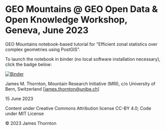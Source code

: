 # GEO Mountains @ GEO Open Data & Open Knowledge Workshop, Geneva, June 2023
GEO Mountains notebook-based tutorial for "Efficient zonal statistics over complex geometries using PostGIS".

To launch the notebook in binder (no local software installation necessary), click the badge below:

[![Binder](https://mybinder.org/badge_logo.svg)](https://mybinder.org/v2/gh/geomountains/GEO_ODOK_Tutorial_2023/HEAD?labpath=GEO_Mountains_Tutorial.ipynb)

James M. Thornton, Mountain Research Initiative (MRI), c/o University of Bern, Switzerland
[james.thornton@unibe.ch]

15 June 2023

Content under Creative Commons Attribution license CC-BY 4.0; Code under MIT License

© 2023 James Thornton

